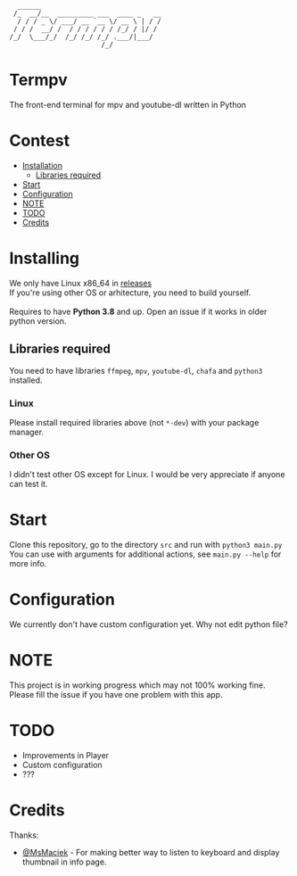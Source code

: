 ```
  ______
 /_  __/__  _________ ___  ____ _   __
  / / / _ \/ ___/ __ `__ \/ __ \ | / /
 / / /  __/ /  / / / / / / /_/ / |/ / 
/_/  \___/_/  /_/ /_/ /_/ .___/|___/  
                       /_/            
```

# Termpv
The front-end terminal for mpv and youtube-dl written in Python

# Contest
* [Installation](#Installing)
   * [Libraries required](#Libraries)
* [Start](#Start)
* [Configuration](#Configuration)
* [NOTE](#NOTE)
* [TODO](#TODO)
* [Credits](#Credits)

# Installing
We only have Linux x86_64 in [releases](https://github.com/raluvy95/termpv/releases)<br>
If you're using other OS or arhitecture, you need to build yourself.<br><br>
Requires to have **Python 3.8** and up. Open an issue if it works in older python version.

## Libraries required
You need to have libraries `ffmpeg`, `mpv`, `youtube-dl`, `chafa` and `python3` installed.

### Linux
Please install required libraries above (not `*-dev`) with your package manager.

### Other OS
I didn't test other OS except for Linux. I would be very appreciate if anyone can test it.

# Start
Clone this repository, go to the directory `src` and run with `python3 main.py`<br>
You can use with arguments for additional actions, see `main.py --help` for more info.

# Configuration
We currently don't have custom configuration yet. Why not edit python file?

# NOTE
This project is in working progress which may not 100% working fine. Please fill the issue if you have one problem with this app.

# TODO
* Improvements in Player
* Custom configuration
* ???

# Credits

Thanks:
* [@MsMaciek](https://github.com/MsMaciek123) - For making better way to listen to keyboard and display thumbnail in info page.

